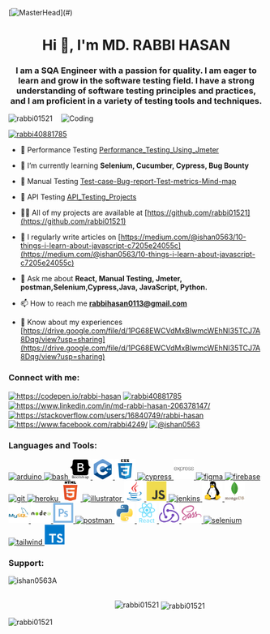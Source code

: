 [![MasterHead]([https://i.ibb.co/KxgMGJ3/class-23-3.png](https://user-images.githubusercontent.com/74038190/240304586-d48893bd-0757-481c-8d7e-ba3e163feae7.png))](#)
<h1 align="center">Hi 👋, I'm MD. RABBI HASAN</h1>
<h3 align="center">I am a SQA Engineer with a passion for quality. I am eager to learn and grow in the software testing field. I have a strong understanding of software testing principles and practices, and I am proficient in a variety of testing tools and techniques.</h3>

<img align="right" alt="Coding" width="400" src="https://user-images.githubusercontent.com/46869388/89207039-b899e600-d5d7-11ea-90d0-c894383d35b4.gif">

<p align="left"> <img src="https://komarev.com/ghpvc/?username=rabbi01521&label=Profile%20views&color=0e75b6&style=flat" alt="rabbi01521" /> </p>

<p align="left"> <a href="https://twitter.com/rabbi40881785" target="blank"><img src="https://img.shields.io/twitter/follow/rabbi40881785?logo=twitter&style=for-the-badge" alt="rabbi40881785" /></a> </p>

- 🔭 Performance Testing [Performance_Testing_Using_Jmeter](https://github.com/Rabbi01521/Performance_Testing_Using_Jmeter)

- 🌱 I’m currently learning **Selenium, Cucumber, Cypress, Bug Bounty**

- 👯 Manual Testing [Test-case-Bug-report-Test-metrics-Mind-map](https://github.com/Rabbi01521/-Test-case-Bug-report-Test-metrics-Mind-map)

- 🤝 API Testing [API_Testing_Projects](https://github.com/Rabbi01521/API_Testing_Projects)

- 👨‍💻 All of my projects are available at [https://github.com/rabbi01521](https://github.com/rabbi01521)

- 📝 I regularly write articles on [https://medium.com/@ishan0563/10-things-i-learn-about-javascript-c7205e24055c](https://medium.com/@ishan0563/10-things-i-learn-about-javascript-c7205e24055c)

- 💬 Ask me about **React, Manual Testing, Jmeter, postman,Selenium,Cypress,Java, JavaScript, Python.**

- 📫 How to reach me **rabbihasan0113@gmail.com**

- 📄 Know about my experiences [https://drive.google.com/file/d/1PG68EWCVdMxBIwmcWEhNI35TCJ7A8Dqg/view?usp=sharing](https://drive.google.com/file/d/1PG68EWCVdMxBIwmcWEhNI35TCJ7A8Dqg/view?usp=sharing)

<h3 align="left">Connect with me:</h3>
<p align="left">
<a href="https://codepen.io/https://codepen.io/rabbi-hasan" target="blank"><img align="center" src="https://raw.githubusercontent.com/rahuldkjain/github-profile-readme-generator/master/src/images/icons/Social/codepen.svg" alt="https://codepen.io/rabbi-hasan" height="30" width="40" /></a>
<a href="https://twitter.com/rabbi40881785" target="blank"><img align="center" src="https://raw.githubusercontent.com/rahuldkjain/github-profile-readme-generator/master/src/images/icons/Social/twitter.svg" alt="rabbi40881785" height="30" width="40" /></a>
<a href="https://linkedin.com/in/https://www.linkedin.com/in/md-rabbi-hasan-206378147/" target="blank"><img align="center" src="https://raw.githubusercontent.com/rahuldkjain/github-profile-readme-generator/master/src/images/icons/Social/linked-in-alt.svg" alt="https://www.linkedin.com/in/md-rabbi-hasan-206378147/" height="30" width="40" /></a>
<a href="https://stackoverflow.com/users/https://stackoverflow.com/users/16840749/rabbi-hasan" target="blank"><img align="center" src="https://raw.githubusercontent.com/rahuldkjain/github-profile-readme-generator/master/src/images/icons/Social/stack-overflow.svg" alt="https://stackoverflow.com/users/16840749/rabbi-hasan" height="30" width="40" /></a>
<a href="https://fb.com/https://www.facebook.com/rabbi4249/" target="blank"><img align="center" src="https://raw.githubusercontent.com/rahuldkjain/github-profile-readme-generator/master/src/images/icons/Social/facebook.svg" alt="https://www.facebook.com/rabbi4249/" height="30" width="40" /></a>
<a href="https://medium.com/@ishan0563" target="blank"><img align="center" src="https://raw.githubusercontent.com/rahuldkjain/github-profile-readme-generator/master/src/images/icons/Social/medium.svg" alt="@ishan0563" height="30" width="40" /></a>
</p>

<h3 align="left">Languages and Tools:</h3>
<p align="left"> <a href="https://www.arduino.cc/" target="_blank" rel="noreferrer"> <img src="https://cdn.worldvectorlogo.com/logos/arduino-1.svg" alt="arduino" width="40" height="40"/> </a> <a href="https://www.gnu.org/software/bash/" target="_blank" rel="noreferrer"> <img src="https://www.vectorlogo.zone/logos/gnu_bash/gnu_bash-icon.svg" alt="bash" width="40" height="40"/> </a> <a href="https://getbootstrap.com" target="_blank" rel="noreferrer"> <img src="https://raw.githubusercontent.com/devicons/devicon/master/icons/bootstrap/bootstrap-plain-wordmark.svg" alt="bootstrap" width="40" height="40"/> </a> <a href="https://www.w3schools.com/cpp/" target="_blank" rel="noreferrer"> <img src="https://raw.githubusercontent.com/devicons/devicon/master/icons/cplusplus/cplusplus-original.svg" alt="cplusplus" width="40" height="40"/> </a> <a href="https://www.w3schools.com/css/" target="_blank" rel="noreferrer"> <img src="https://raw.githubusercontent.com/devicons/devicon/master/icons/css3/css3-original-wordmark.svg" alt="css3" width="40" height="40"/> </a> <a href="https://www.cypress.io" target="_blank" rel="noreferrer"> <img src="https://raw.githubusercontent.com/simple-icons/simple-icons/6e46ec1fc23b60c8fd0d2f2ff46db82e16dbd75f/icons/cypress.svg" alt="cypress" width="40" height="40"/> </a> <a href="https://expressjs.com" target="_blank" rel="noreferrer"> <img src="https://raw.githubusercontent.com/devicons/devicon/master/icons/express/express-original-wordmark.svg" alt="express" width="40" height="40"/> </a> <a href="https://www.figma.com/" target="_blank" rel="noreferrer"> <img src="https://www.vectorlogo.zone/logos/figma/figma-icon.svg" alt="figma" width="40" height="40"/> </a> <a href="https://firebase.google.com/" target="_blank" rel="noreferrer"> <img src="https://www.vectorlogo.zone/logos/firebase/firebase-icon.svg" alt="firebase" width="40" height="40"/> </a> <a href="https://git-scm.com/" target="_blank" rel="noreferrer"> <img src="https://www.vectorlogo.zone/logos/git-scm/git-scm-icon.svg" alt="git" width="40" height="40"/> </a> <a href="https://heroku.com" target="_blank" rel="noreferrer"> <img src="https://www.vectorlogo.zone/logos/heroku/heroku-icon.svg" alt="heroku" width="40" height="40"/> </a> <a href="https://www.w3.org/html/" target="_blank" rel="noreferrer"> <img src="https://raw.githubusercontent.com/devicons/devicon/master/icons/html5/html5-original-wordmark.svg" alt="html5" width="40" height="40"/> </a> <a href="https://www.adobe.com/in/products/illustrator.html" target="_blank" rel="noreferrer"> <img src="https://www.vectorlogo.zone/logos/adobe_illustrator/adobe_illustrator-icon.svg" alt="illustrator" width="40" height="40"/> </a> <a href="https://www.java.com" target="_blank" rel="noreferrer"> <img src="https://raw.githubusercontent.com/devicons/devicon/master/icons/java/java-original.svg" alt="java" width="40" height="40"/> </a> <a href="https://developer.mozilla.org/en-US/docs/Web/JavaScript" target="_blank" rel="noreferrer"> <img src="https://raw.githubusercontent.com/devicons/devicon/master/icons/javascript/javascript-original.svg" alt="javascript" width="40" height="40"/> </a> <a href="https://www.jenkins.io" target="_blank" rel="noreferrer"> <img src="https://www.vectorlogo.zone/logos/jenkins/jenkins-icon.svg" alt="jenkins" width="40" height="40"/> </a> <a href="https://www.linux.org/" target="_blank" rel="noreferrer"> <img src="https://raw.githubusercontent.com/devicons/devicon/master/icons/linux/linux-original.svg" alt="linux" width="40" height="40"/> </a> <a href="https://www.mongodb.com/" target="_blank" rel="noreferrer"> <img src="https://raw.githubusercontent.com/devicons/devicon/master/icons/mongodb/mongodb-original-wordmark.svg" alt="mongodb" width="40" height="40"/> </a> <a href="https://www.mysql.com/" target="_blank" rel="noreferrer"> <img src="https://raw.githubusercontent.com/devicons/devicon/master/icons/mysql/mysql-original-wordmark.svg" alt="mysql" width="40" height="40"/> </a> <a href="https://nodejs.org" target="_blank" rel="noreferrer"> <img src="https://raw.githubusercontent.com/devicons/devicon/master/icons/nodejs/nodejs-original-wordmark.svg" alt="nodejs" width="40" height="40"/> </a> <a href="https://www.photoshop.com/en" target="_blank" rel="noreferrer"> <img src="https://raw.githubusercontent.com/devicons/devicon/master/icons/photoshop/photoshop-line.svg" alt="photoshop" width="40" height="40"/> </a> <a href="https://postman.com" target="_blank" rel="noreferrer"> <img src="https://www.vectorlogo.zone/logos/getpostman/getpostman-icon.svg" alt="postman" width="40" height="40"/> </a> <a href="https://www.python.org" target="_blank" rel="noreferrer"> <img src="https://raw.githubusercontent.com/devicons/devicon/master/icons/python/python-original.svg" alt="python" width="40" height="40"/> </a> <a href="https://reactjs.org/" target="_blank" rel="noreferrer"> <img src="https://raw.githubusercontent.com/devicons/devicon/master/icons/react/react-original-wordmark.svg" alt="react" width="40" height="40"/> </a> <a href="https://redux.js.org" target="_blank" rel="noreferrer"> <img src="https://raw.githubusercontent.com/devicons/devicon/master/icons/redux/redux-original.svg" alt="redux" width="40" height="40"/> </a> <a href="https://sass-lang.com" target="_blank" rel="noreferrer"> <img src="https://raw.githubusercontent.com/devicons/devicon/master/icons/sass/sass-original.svg" alt="sass" width="40" height="40"/> </a> <a href="https://www.selenium.dev" target="_blank" rel="noreferrer"> <img src="https://raw.githubusercontent.com/detain/svg-logos/780f25886640cef088af994181646db2f6b1a3f8/svg/selenium-logo.svg" alt="selenium" width="40" height="40"/> </a> <a href="https://tailwindcss.com/" target="_blank" rel="noreferrer"> <img src="https://www.vectorlogo.zone/logos/tailwindcss/tailwindcss-icon.svg" alt="tailwind" width="40" height="40"/> </a> <a href="https://www.typescriptlang.org/" target="_blank" rel="noreferrer"> <img src="https://raw.githubusercontent.com/devicons/devicon/master/icons/typescript/typescript-original.svg" alt="typescript" width="40" height="40"/> </a> </p>

<h3 align="left">Support:</h3>
<p><a href="https://www.buymeacoffee.com/ishan0563A"> <img align="left" src="https://cdn.buymeacoffee.com/buttons/v2/default-yellow.png" height="50" width="210" alt="ishan0563A" /></a></p><br><br>

<p><img align="left" src="https://github-readme-stats.vercel.app/api/top-langs?username=rabbi01521&show_icons=true&locale=en&layout=compact" alt="rabbi01521" /></p>

<p>&nbsp;<img align="center" src="https://github-readme-stats.vercel.app/api?username=rabbi01521&show_icons=true&locale=en" alt="rabbi01521" /></p>

<p><img align="center" src="https://github-readme-streak-stats.herokuapp.com/?user=rabbi01521&" alt="rabbi01521" /></p>
